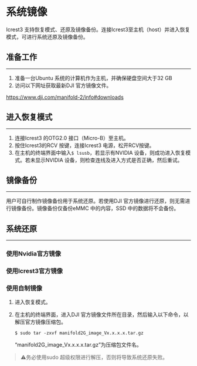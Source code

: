 # 系统镜像

Icrest3 支持恢复模式、还原及镜像备份。连接Icrest3至主机（host）并进入恢复模式，可进行系统还原及镜像备份。

## 准备工作

------

1. 准备一台Ubuntu 系统的计算机作为主机，并确保硬盘空间大于32 GB
2. 访问以下网址获取最新DJI 官方镜像文件。

https://www.dji.com/manifold-2/info#downloads 

## 进入恢复模式

------



1. 连接Icrest3 的OTG2.0 接口（Micro-B）至主机。
2. 按住Icrest3的RCV 按键，连接Icrest3 电源，松开RCV按键。
3. 在主机的终端界面中输入`$ lsusb`，若显示有NVIDIA 设备，则成功进入恢复模式。若未显示NVIDIA 设备，则检查连线及进入方式是否正确，然后重试。

## 镜像备份

------

用户可自行制作镜像备份用于系统还原。若使用DJI 官方镜像进行还原，则无需进行镜像备份。镜像备份仅备份eMMC 中的内容，SSD 中的数据将不会备份。

## 系统还原

------

### 使用Nvidia官方镜像

### 使用Icrest3官方镜像

### 使用自制镜像

1. 进入恢复模式。

2. 在主机的终端界面，进入DJI 官方镜像文件所在目录，然后输入以下命令，以解压官方镜像压缩包。 

   `$ sudo tar -zxvf manifold2G_image_Vx.x.x.x.tar.gz`

   “manifold2G_image_Vx.x.x.x.tar.gz”为压缩包文件名。

> ⚠️务必使用sudo 超级权限进行解压，否则将导致系统还原失败。